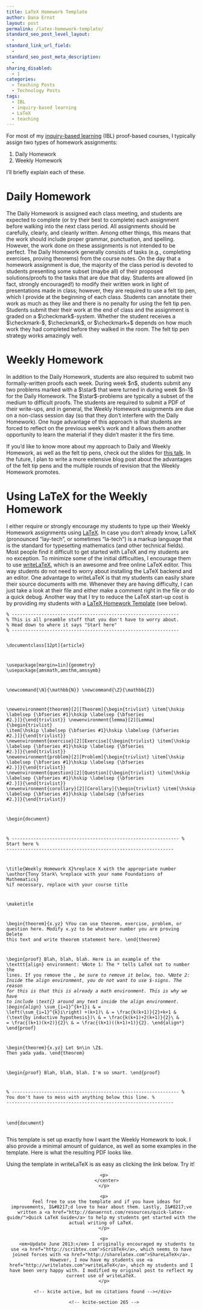 ```yaml
---
title: LaTeX Homework Template
author: Dana Ernst
layout: post
permalink: /latex-homework-template/
standard_seo_post_level_layout:
  - 
standard_link_url_field:
  - 
standard_seo_post_meta_description:
  - 
sharing_disabled:
  - 1
categories:
  - Teaching Posts
  - Technology Posts
tags:
  - IBL
  - inquiry-based learning
  - LaTeX
  - teaching
---
```

<div class="kcite-section" kcite-section-id="265">
  <p>
    For most of my <a href="http://www.inquirybasedlearning.org/?page=What_is_IBL">inquiry-based learning</a> (IBL) proof-based courses, I typically assign two types of homework assignments:
  </p>
  
  <ol>
    <li>
      Daily Homework
    </li>
    <li>
      Weekly Homework
    </li>
  </ol>
  
  <p>
    I&#8217;ll briefly explain each of these.
  </p>
  
  <h1>
    Daily Homework
  </h1>
  
  <p>
    The Daily Homework is assigned each class meeting, and students are expected to complete (or try their best to complete) each assignment before walking into the next class period. All assignments should be carefully, clearly, and cleanly written. Among other things, this means that the work should include proper grammar, punctuation, and spelling. However, the work done on these assignments is not intended to be perfect. The Daily Homework generally consists of tasks (e.g., completing exercises, proving theorems) from the course notes. On the day that a homework assignment is due, the majority of the class period is devoted to students presenting some subset (maybe all) of their proposed solutions/proofs to the tasks that are due that day. Students are allowed (in fact, strongly encouraged!) to modify their written work in light of presentations made in class; however, they are required to use a felt tip pen, which I provide at the beginning of each class. Students can annotate their work as much as they like and there is no penalty for using the felt tip pen. Students submit their their work at the end of class and the assignment is graded on a $\checkmark$-system. Whether the student receives a $\checkmark-$, $\checkmark$, or $\checkmark+$ depends on how much work they had completed before they walked in the room. The felt tip pen strategy works amazingly well.
  </p>
  
  <h1>
    Weekly Homework
  </h1>
  
  <p>
    In addition to the Daily Homework, students are also required to submit two formally-written proofs each week. During week $n$, students submit any two problems marked with a $\star$ that were turned in during week $n-1$ for the Daily Homework. The $\star$-problems are typically a subset of the medium to difficult proofs. The students are required to submit a PDF of their write-ups, and in general, the Weekly Homework assignments are due on a non-class session day (so that they don&#8217;t interfere with the Daily Homework). One huge advantage of this approach is that students are forced to reflect on the previous week&#8217;s work and it allows them another opportunity to learn the material if they didn&#8217;t master it the firs time.
  </p>
  
  <p>
    If you&#8217;d like to know more about my approach to Daily and Weekly Homework, as well as the felt tip pens, check out the slides for <a href="https://speakerdeck.com/u/dcernst/p/effective-and-efficient-grading-for-an-ibl-course">this talk</a>. In the future, I plan to write a more extensive blog post about the advantages of the felt tip pens and the multiple rounds of revision that the Weekly Homework promotes.
  </p>
  
  <h1>
    Using LaTeX for the Weekly Homework
  </h1>
  
  <p>
    I either require or strongly encourage my students to type up their Weekly Homework assignments using <a href="http://en.wikipedia.org/wiki/LaTeX">LaTeX</a>. In case you don&#8217;t already know, LaTeX (pronounced &#8220;lay-tech&#8221;, or sometimes &#8220;la-tech&#8221;) is a markup language that is the standard for typesetting mathematics (and other technical fields). Most people find it difficult to get started with LaTeX and my students are no exception. To minimize some of the initial difficulties, I encourage them to use <a href="http://writelatex.com">writeLaTeX</a>, which is an awesome and free online LaTeX editor. This way students do not need to worry about installing the LaTeX backend and an editor. One advantage to writeLaTeX is that my students can easily share their source documents with me. Whenever they are having difficulty, I can just take a look at their file and either make a comment right in the file or do a quick debug. Another way that I try to reduce the LaTeX start-up cost is by providing my students with a <a href="https://gist.github.com/1827406">LaTeX Homework Template</a> (see below).
  </p>
  
  <noscript>
    <pre><code class="language-tex tex">% --------------------------------------------------------------
% This is all preamble stuff that you don't have to worry about.
% Head down to where it says "Start here"
% --------------------------------------------------------------
 
\documentclass[12pt]{article}
 
\usepackage[margin=1in]{geometry} 
\usepackage{amsmath,amsthm,amssymb}
 
\newcommand{\N}{\mathbb{N}}
\newcommand{\Z}{\mathbb{Z}}
 
\newenvironment{theorem}[2][Theorem]{\begin{trivlist}
\item[\hskip \labelsep {\bfseries #1}\hskip \labelsep {\bfseries #2.}]}{\end{trivlist}}
\newenvironment{lemma}[2][Lemma]{\begin{trivlist}
\item[\hskip \labelsep {\bfseries #1}\hskip \labelsep {\bfseries #2.}]}{\end{trivlist}}
\newenvironment{exercise}[2][Exercise]{\begin{trivlist}
\item[\hskip \labelsep {\bfseries #1}\hskip \labelsep {\bfseries #2.}]}{\end{trivlist}}
\newenvironment{problem}[2][Problem]{\begin{trivlist}
\item[\hskip \labelsep {\bfseries #1}\hskip \labelsep {\bfseries #2.}]}{\end{trivlist}}
\newenvironment{question}[2][Question]{\begin{trivlist}
\item[\hskip \labelsep {\bfseries #1}\hskip \labelsep {\bfseries #2.}]}{\end{trivlist}}
\newenvironment{corollary}[2][Corollary]{\begin{trivlist}
\item[\hskip \labelsep {\bfseries #1}\hskip \labelsep {\bfseries #2.}]}{\end{trivlist}}
 
\begin{document}
 
% --------------------------------------------------------------
%                         Start here
% --------------------------------------------------------------
 
\title{Weekly Homework X}%replace X with the appropriate number
\author{Tony Stark\\ %replace with your name
Foundations of Mathematics} %if necessary, replace with your course title
 
\maketitle
 
\begin{theorem}{x.yz} %You can use theorem, exercise, problem, or question here.  Modify x.yz to be whatever number you are proving
Delete this text and write theorem statement here.
\end{theorem}
 
\begin{proof}
Blah, blah, blah.  Here is an example of the \texttt{align} environment:
%Note 1: The * tells LaTeX not to number the lines.  If you remove the *, be sure to remove it below, too.
%Note 2: Inside the align environment, you do not want to use $-signs.  The reason for this is that this is already a math environment. This is why we have to include \text{} around any text inside the align environment.
\begin{align*}
\sum_{i=1}^{k+1}i & = \left(\sum_{i=1}^{k}i\right) +(k+1)\\ 
& = \frac{k(k+1)}{2}+k+1 & (\text{by inductive hypothesis})\\
& = \frac{k(k+1)+2(k+1)}{2}\\
& = \frac{(k+1)(k+2)}{2}\\
& = \frac{(k+1)((k+1)+1)}{2}.
\end{align*}
\end{proof}
 
\begin{theorem}{x.yz}
Let $n\in \Z$.  Then yada yada.
\end{theorem}
 
\begin{proof}
Blah, blah, blah.  I'm so smart.
\end{proof}
 
% --------------------------------------------------------------
%     You don't have to mess with anything below this line.
% --------------------------------------------------------------
 
\end{document}</code></pre>
  </noscript>
  
  <p>
    This template is set up exactly how I want the Weekly Homework to look. I also provide a minimal amount of guidance, as well as some examples in the template. Here is what the resulting PDF looks like.
  </p>
  
  <div>
  </div>
  
  <p>
    Using the template in writeLaTeX is as easy as clicking the link below. Try it!
  </p>
  
  <p>
    <center>
      </p> 
      
      <p>
        </center>
      </p>
      
      <p>
        Feel free to use the template and if you have ideas for improvements, I&#8217;d love to hear about them. Lastly, I&#8217;ve written a <a href="http://danaernst.com/resources/quick-latex-guide/">Quick LaTeX Guide</a> to help my students get started with the actual writing of LaTeX.
      </p>
      
      <p>
        <em>Update June 2013:</em> I originally encouraged my students to use <a href="http://scribtex.com">ScribTeX</a>, which seems to have joined forces with <a href="http://sharelatex.com">ShareLaTeX</a>. However, I now have my students use <a href="http://writelatex.com">writeLaTeX</a>, which my students and I have been very happy with. I modified my original post to reflect my current use of writeLaTeX.
      </p>
      
      <!-- kcite active, but no citations found --></div> 
      
      <!-- kcite-section 265 -->